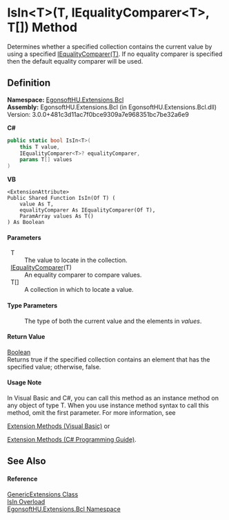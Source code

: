 # IsIn&lt;T&gt;(T, IEqualityComparer&lt;T&gt;, T[]) Method


Determines whether a specified collection contains the current value by using a specified <a href="https://learn.microsoft.com/dotnet/api/system.collections.generic.iequalitycomparer-1" target="_blank" rel="noopener noreferrer">IEqualityComparer(T)</a>. If no equality comparer is specified then the default equality comparer will be used.



## Definition
**Namespace:** <a href="N_EgonsoftHU_Extensions_Bcl.md">EgonsoftHU.Extensions.Bcl</a>  
**Assembly:** EgonsoftHU.Extensions.Bcl (in EgonsoftHU.Extensions.Bcl.dll) Version: 3.0.0+481c3d11ac7f0bce9309a7e968351bc7be32a6e9

**C#**
``` C#
public static bool IsIn<T>(
	this T value,
	IEqualityComparer<T>? equalityComparer,
	params T[] values
)

```
**VB**
``` VB
<ExtensionAttribute>
Public Shared Function IsIn(Of T) ( 
	value As T,
	equalityComparer As IEqualityComparer(Of T),
	ParamArray values As T()
) As Boolean
```



#### Parameters
<dl><dt>  T</dt><dd>The value to locate in the collection.</dd><dt>  <a href="https://learn.microsoft.com/dotnet/api/system.collections.generic.iequalitycomparer-1" target="_blank" rel="noopener noreferrer">IEqualityComparer</a>(T)</dt><dd>An equality comparer to compare values.</dd><dt>  T[]</dt><dd>A collection in which to locate a value.</dd></dl>

#### Type Parameters
<dl><dt /><dd>The type of both the current value and the elements in <em>values</em>.</dd></dl>

#### Return Value
<a href="https://learn.microsoft.com/dotnet/api/system.boolean" target="_blank" rel="noopener noreferrer">Boolean</a>  
Returns true if the specified collection contains an element that has the specified value; otherwise, false.

#### Usage Note
In Visual Basic and C#, you can call this method as an instance method on any object of type T. When you use instance method syntax to call this method, omit the first parameter. For more information, see <a href="https://docs.microsoft.com/dotnet/visual-basic/programming-guide/language-features/procedures/extension-methods" target="_blank" rel="noopener noreferrer">

Extension Methods (Visual Basic)</a> or <a href="https://docs.microsoft.com/dotnet/csharp/programming-guide/classes-and-structs/extension-methods" target="_blank" rel="noopener noreferrer">

Extension Methods (C# Programming Guide)</a>.

## See Also


#### Reference
<a href="T_EgonsoftHU_Extensions_Bcl_GenericExtensions.md">GenericExtensions Class</a>  
<a href="Overload_EgonsoftHU_Extensions_Bcl_GenericExtensions_IsIn.md">IsIn Overload</a>  
<a href="N_EgonsoftHU_Extensions_Bcl.md">EgonsoftHU.Extensions.Bcl Namespace</a>  
